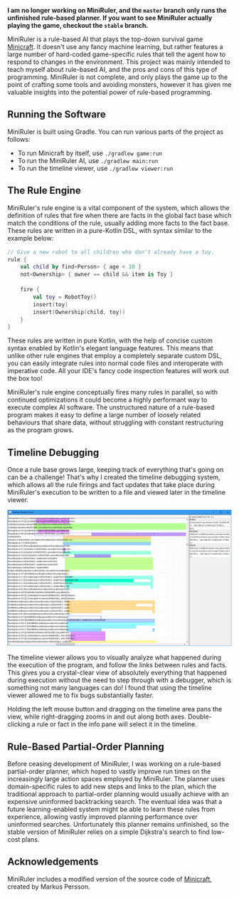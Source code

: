 **I am no longer working on MiniRuler, and the `master` branch only runs the unfinished rule-based planner. If you want to see MiniRuler actually playing the game, checkout the `stable` branch.**

MiniRuler is a rule-based AI that plays the top-down survival game [Minicraft](https://en.wikipedia.org/wiki/Minicraft).
It doesn't use any fancy machine learning, but rather features a large number of
hard-coded game-specific rules that tell the agent how to respond to changes in
the environment. This project was mainly intended to teach myself about rule-based
AI, and the pros and cons of this type of programming. MiniRuler is not complete,
and only plays the game up to the point of crafting some tools and avoiding monsters, however it has given me valuable insights into the potential power of rule-based programming.

## Running the Software

MiniRuler is built using Gradle. You can run various parts of the project as follows:
* To run Minicraft by itself, use `./gradlew game:run`
* To run the MiniRuler AI, use `./gradlew main:run`
* To run the timeline viewer, use `./gradlew viewer:run`

## The Rule Engine

MiniRuler's rule engine is a vital component of the system, which allows the definition of rules that fire when there are facts in the global fact base which match the conditions of the rule, usually adding more facts to the fact base. These rules are written in a pure-Kotlin DSL, with syntax similar to the example below:

```kotlin
// Give a new robot to all children who don't already have a toy.
rule {
    val child by find<Person> { age < 10 }
    not<Ownership> { owner == child && item is Toy }

    fire {
        val toy = RobotToy()
        insert(toy)
        insert(Ownership(child, toy))
    }
}
```

These rules are written in pure Kotlin, with the help of concise custom syntax enabled by Kotlin's elegant language features. This means that unlike other rule engines that employ a completely separate custom DSL, you can easily integrate rules into normal code files and interoperate with imperative code. All your IDE's fancy code inspection features will work out the box too!

MiniRuler's rule engine conceptually fires many rules in parallel, so with continued optimizations it could become a highly performant way to execute complex AI software. The unstructured nature of a rule-based program makes it easy to define a large number of loosely related behaviours that share data, without struggling with constant restructuring as the program grows.

## Timeline Debugging

Once a rule base grows large, keeping track of everything that's going on can be a challenge! That's why I created the timeline debugging system, which allows all the rule firings and fact updates that take place during MiniRuler's execution to be written to a file and viewed later in the timeline viewer.

![Timeline Viewer](viewer.png)

The timeline viewer allows you to visually analyze what happened during the execution of the program, and follow the links between rules and facts. This gives you a crystal-clear view of absolutely everything that happened during execution without the need to step through with a debugger, which is something not many languages can do! I found that using the timeline viewer allowed me to fix bugs substantially faster.

Holding the left mouse button and dragging on the timeline area pans the view, while right-dragging zooms in and out along both axes. Double-clicking a rule or fact in the info pane will select it in the timeline.

## Rule-Based Partial-Order Planning

Before ceasing development of MiniRuler, I was working on a rule-based partial-order planner, which hoped to vastly improve run times on the increasingly large action spaces employed by MiniRuler. The planner uses domain-specific rules to add new steps and links to the plan, which the traditional approach to partial-order planning would usually achieve with an expensive uninformed backtracking search. The eventual idea was that a future learning-enabled system might be able to learn these rules from experience, allowing vastly improved planning performance over uninformed searches. Unfortunately this planner remains unfinished, so the stable version of MiniRuler relies on a simple Dijkstra's search to find low-cost plans.

## Acknowledgements

MiniRuler includes a modified version of the source code of [Minicraft](https://en.wikipedia.org/wiki/Minicraft), created by Markus Persson.
